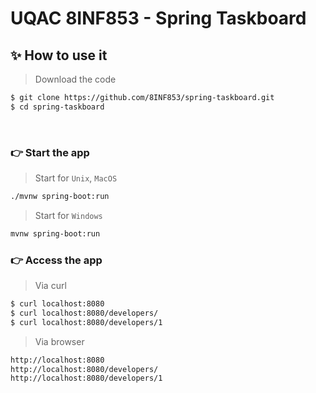 # UQAC 8INF853 - Spring Taskboard

## ✨ How to use it

> Download the code 

```bash
$ git clone https://github.com/8INF853/spring-taskboard.git
$ cd spring-taskboard
```

<br />

### 👉 Start the app 
> Start for `Unix`, `MacOS` 

```bash
./mvnw spring-boot:run
```

> Start for `Windows` 

```bash
mvnw spring-boot:run
```


### 👉 Access the app
> Via curl

```bash
$ curl localhost:8080
$ curl localhost:8080/developers/
$ curl localhost:8080/developers/1
```

> Via browser
```bash
http://localhost:8080
http://localhost:8080/developers/
http://localhost:8080/developers/1
```
